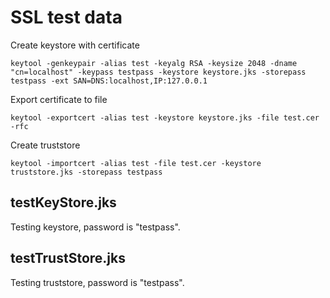 SSL test data
===================

Create keystore with certificate
```
keytool -genkeypair -alias test -keyalg RSA -keysize 2048 -dname "cn=localhost" -keypass testpass -keystore keystore.jks -storepass testpass -ext SAN=DNS:localhost,IP:127.0.0.1
```

Export certificate to file
```
keytool -exportcert -alias test -keystore keystore.jks -file test.cer -rfc
```

Create truststore
```
keytool -importcert -alias test -file test.cer -keystore truststore.jks -storepass testpass
```

testKeyStore.jks
---
Testing keystore, password is "testpass".

testTrustStore.jks
---
Testing truststore, password is "testpass".
